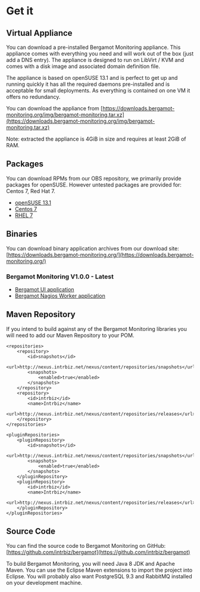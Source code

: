 # Get it

## Virtual Appliance

You can download a pre-installed Bergamot Monitoring appliance.  This appliance 
comes with everything you need and will work out of the box (just add a DNS 
entry).  The appliance is designed to run on LibVirt / KVM and comes with a disk 
image and associated domain definition file.

The appliance is based on openSUSE 13.1 and is perfect to get up and running 
quickly it has all the required daemons pre-installed and is acceptable for 
small deployments.  As everything is contained on one VM it offers no redundancy.

You can download the appliance from [https://downloads.bergamot-monitoring.org/img/bergamot-monitoring.tar.xz](https://downloads.bergamot-monitoring.org/img/bergamot-monitoring.tar.xz)

Note: extracted the appliance is 4GiB in size and requires at least 2GiB of RAM.

## Packages

You can download RPMs from our OBS repository, we primarily provide packages 
for openSUSE.  However untested packages are provided for: Centos 7, Red Hat 7.

* [openSUSE 13.1](http://obs.intrbiz.net:82/Bergamot/openSUSE_13.1/)
* [Centos 7](http://obs.intrbiz.net:82/Bergamot/CentOS_7/)
* [RHEL 7](http://obs.intrbiz.net:82/Bergamot/RHEL_7/)

## Binaries

You can download binary application archives from our download site: [https://downloads.bergamot-monitoring.org/](https://downloads.bergamot-monitoring.org/)

### Bergamot Monitoring V1.0.0 - Latest

* [Bergamot UI application](https://downloads.bergamot-monitoring.org/app/1.0.0/bergamot-ui-1.0.0.app)
* [Bergamot Nagios Worker application](https://downloads.bergamot-monitoring.org/app/1.0.0/bergamot-worker-nagios-1.0.0.app)

## Maven Repository

If you intend to build against any of the Bergamot Monitoring libraries you will 
need to add our Maven Repository to your POM.

    <repositories>
        <repository>
            <id>snapshots</id>
            <url>http://nexus.intrbiz.net/nexus/content/repositories/snapshots</url>
            <snapshots>
                <enabled>true</enabled>
            </snapshots>
        </repository>
        <repository>
            <id>intrbiz</id>
            <name>Intrbiz</name>
            <url>http://nexus.intrbiz.net/nexus/content/repositories/releases</url>
        </repository>
    </repositories>
    
    <pluginRepositories>
        <pluginRepository>
            <id>snapshots</id>
            <url>http://nexus.intrbiz.net/nexus/content/repositories/snapshots</url>
            <snapshots>
                <enabled>true</enabled>
            </snapshots>
        </pluginRepository>
        <pluginRepository>
            <id>intrbiz</id>
            <name>Intrbiz</name>
            <url>http://nexus.intrbiz.net/nexus/content/repositories/releases</url>
        </pluginRepository>
    </pluginRepositories>

## Source Code

You can find the source code to Bergamot Monitoring on GitHub: [https://github.com/intrbiz/bergamot](https://github.com/intrbiz/bergamot)

To build Bergamot Monitoring, you will need Java 8 JDK and Apache Maven.  You 
can use the Eclipse Maven extensions to import the project into Eclipse.  You 
will probably also want PostgreSQL 9.3 and RabbitMQ installed on your development 
machine.


